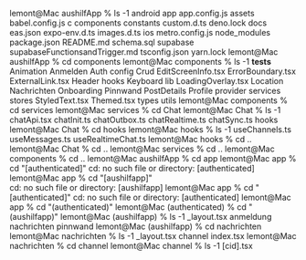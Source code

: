 lemont@Mac aushilfApp % ls -1
android
app
app.config.js
assets
babel.config.js
c
components
constants
custom.d.ts
deno.lock
docs
eas.json
expo-env.d.ts
images.d.ts
ios
metro.config.js
node_modules
package.json
README.md
schema.sql
supabase
supabaseFunctionsandTrigger.md
tsconfig.json
yarn.lock
lemont@Mac aushilfApp % cd components
lemont@Mac components % ls -1
__tests__
Animation
Anmelden
Auth
config
Crud
EditScreenInfo.tsx
ErrorBoundary.tsx
ExternalLink.tsx
Header
hooks
Keyboard
lib
LoadingOverlay.tsx
Location
Nachrichten
Onboarding
Pinnwand
PostDetails
Profile
provider
services
stores
StyledText.tsx
Themed.tsx
types
utils
lemont@Mac components % cd services
lemont@Mac services % cd Chat
lemont@Mac Chat % ls -1
chatApi.tsx
chatInit.ts
chatOutbox.ts
chatRealtime.ts
chatSync.ts
hooks
lemont@Mac Chat % cd hooks
lemont@Mac hooks % ls -1
useChannels.ts
useMessages.ts
useRealtimeChat.ts
lemont@Mac hooks % cd ..
lemont@Mac Chat % cd ..
lemont@Mac services % cd ..
lemont@Mac components % cd ..
lemont@Mac aushilfApp % cd app
lemont@Mac app % cd "[authenticated]"
cd: no such file or directory: [authenticated]
lemont@Mac app % cd "[aushilfapp]"   
cd: no such file or directory: [aushilfapp]
lemont@Mac app % cd "[authenticated]"
cd: no such file or directory: [authenticated]
lemont@Mac app % cd "(authenticated)"
lemont@Mac (authenticated) % cd "(aushilfapp)"
lemont@Mac (aushilfapp) % ls -1
_layout.tsx
anmeldung
nachrichten
pinnwand
lemont@Mac (aushilfapp) % cd nachrichten
lemont@Mac nachrichten % ls -1
_layout.tsx
channel
index.tsx
lemont@Mac nachrichten % cd channel 
lemont@Mac channel % ls -1
[cid].tsx